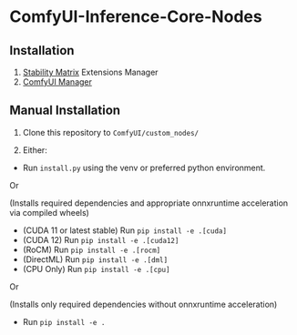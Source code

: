 # ComfyUI-Inference-Core-Nodes
 
## Installation
1. [Stability Matrix](https://github.com/LykosAI/StabilityMatrix) Extensions Manager
2. [ComfyUI Manager](https://github.com/ltdrdata/ComfyUI-Manager)

## Manual Installation
1. Clone this repository to `ComfyUI/custom_nodes/`

2. Either:
- Run `install.py` using the venv or preferred python environment.

Or 

(Installs required dependencies and appropriate onnxruntime acceleration via compiled wheels)
- (CUDA 11 or latest stable) Run `pip install -e .[cuda]`
- (CUDA 12) Run `pip install -e .[cuda12]`
- (RoCM) Run `pip install -e .[rocm]`
- (DirectML) Run `pip install -e .[dml]`
- (CPU Only) Run `pip install -e .[cpu]`

Or

(Installs only required dependencies without onnxruntime acceleration)
- Run `pip install -e .`
